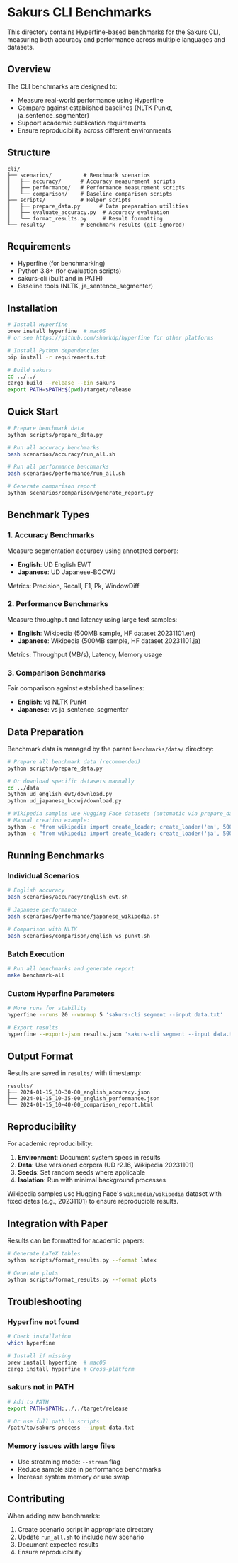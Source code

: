 # Sakurs CLI Benchmarks

This directory contains Hyperfine-based benchmarks for the Sakurs CLI, measuring both accuracy and performance across multiple languages and datasets.

## Overview

The CLI benchmarks are designed to:
- Measure real-world performance using Hyperfine
- Compare against established baselines (NLTK Punkt, ja_sentence_segmenter)
- Support academic publication requirements
- Ensure reproducibility across different environments

## Structure

```
cli/
├── scenarios/          # Benchmark scenarios
│   ├── accuracy/      # Accuracy measurement scripts
│   ├── performance/   # Performance measurement scripts
│   └── comparison/    # Baseline comparison scripts
├── scripts/           # Helper scripts
│   ├── prepare_data.py      # Data preparation utilities
│   ├── evaluate_accuracy.py  # Accuracy evaluation
│   └── format_results.py     # Result formatting
└── results/           # Benchmark results (git-ignored)
```

## Requirements

- Hyperfine (for benchmarking)
- Python 3.8+ (for evaluation scripts)
- sakurs-cli (built and in PATH)
- Baseline tools (NLTK, ja_sentence_segmenter)

## Installation

```bash
# Install Hyperfine
brew install hyperfine  # macOS
# or see https://github.com/sharkdp/hyperfine for other platforms

# Install Python dependencies
pip install -r requirements.txt

# Build sakurs
cd ../../
cargo build --release --bin sakurs
export PATH=$PATH:$(pwd)/target/release
```

## Quick Start

```bash
# Prepare benchmark data
python scripts/prepare_data.py

# Run all accuracy benchmarks
bash scenarios/accuracy/run_all.sh

# Run all performance benchmarks
bash scenarios/performance/run_all.sh

# Generate comparison report
python scenarios/comparison/generate_report.py
```

## Benchmark Types

### 1. Accuracy Benchmarks

Measure segmentation accuracy using annotated corpora:
- **English**: UD English EWT
- **Japanese**: UD Japanese-BCCWJ

Metrics: Precision, Recall, F1, Pk, WindowDiff

### 2. Performance Benchmarks

Measure throughput and latency using large text samples:
- **English**: Wikipedia (500MB sample, HF dataset 20231101.en)
- **Japanese**: Wikipedia (500MB sample, HF dataset 20231101.ja)

Metrics: Throughput (MB/s), Latency, Memory usage

### 3. Comparison Benchmarks

Fair comparison against established baselines:
- **English**: vs NLTK Punkt
- **Japanese**: vs ja_sentence_segmenter

## Data Preparation

Benchmark data is managed by the parent `benchmarks/data/` directory:

```bash
# Prepare all benchmark data (recommended)
python scripts/prepare_data.py

# Or download specific datasets manually
cd ../data
python ud_english_ewt/download.py
python ud_japanese_bccwj/download.py

# Wikipedia samples use Hugging Face datasets (automatic via prepare_data.py)
# Manual creation example:
python -c "from wikipedia import create_loader; create_loader('en', 500, '20231101').download()"
python -c "from wikipedia import create_loader; create_loader('ja', 500, '20231101').download()"
```

## Running Benchmarks

### Individual Scenarios

```bash
# English accuracy
bash scenarios/accuracy/english_ewt.sh

# Japanese performance
bash scenarios/performance/japanese_wikipedia.sh

# Comparison with NLTK
bash scenarios/comparison/english_vs_punkt.sh
```

### Batch Execution

```bash
# Run all benchmarks and generate report
make benchmark-all
```

### Custom Hyperfine Parameters

```bash
# More runs for stability
hyperfine --runs 20 --warmup 5 'sakurs-cli segment --input data.txt'

# Export results
hyperfine --export-json results.json 'sakurs-cli segment --input data.txt'
```

## Output Format

Results are saved in `results/` with timestamp:
```
results/
├── 2024-01-15_10-30-00_english_accuracy.json
├── 2024-01-15_10-35-00_english_performance.json
└── 2024-01-15_10-40-00_comparison_report.html
```

## Reproducibility

For academic reproducibility:

1. **Environment**: Document system specs in results
2. **Data**: Use versioned corpora (UD r2.16, Wikipedia 20231101)
3. **Seeds**: Set random seeds where applicable
4. **Isolation**: Run with minimal background processes

Wikipedia samples use Hugging Face's `wikimedia/wikipedia` dataset with fixed dates (e.g., 20231101) to ensure reproducible results.

## Integration with Paper

Results can be formatted for academic papers:

```bash
# Generate LaTeX tables
python scripts/format_results.py --format latex

# Generate plots
python scripts/format_results.py --format plots
```

## Troubleshooting

### Hyperfine not found
```bash
# Check installation
which hyperfine

# Install if missing
brew install hyperfine  # macOS
cargo install hyperfine # Cross-platform
```

### sakurs not in PATH
```bash
# Add to PATH
export PATH=$PATH:../../target/release

# Or use full path in scripts
/path/to/sakurs process --input data.txt
```

### Memory issues with large files
- Use streaming mode: `--stream` flag
- Reduce sample size in performance benchmarks
- Increase system memory or use swap

## Contributing

When adding new benchmarks:
1. Create scenario script in appropriate directory
2. Update `run_all.sh` to include new scenario
3. Document expected results
4. Ensure reproducibility